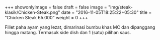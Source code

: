 +++
showonlyimage = false
draft = false
image = "img/steak-klasik/Chicken-Steak.png"
date = "2016-11-05T18:25:22+05:30"
title = "Chicken Steak 65.000"
weight = 0
+++

Fillet paha ayam yang lezat, dimarinasi bumbu khas MC dan dipanggang hingga matang. Termasuk side dish dan 1 (satu) pilihan saus.